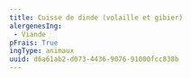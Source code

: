 ```yaml
---
title: Cuisse de dinde (volaille et gibier)
alergenesIng:
 - Viande
pFrais: True
ingType: animaux
uuid: d6a61ab2-d073-4436-9076-91000fcc838b
---
```

